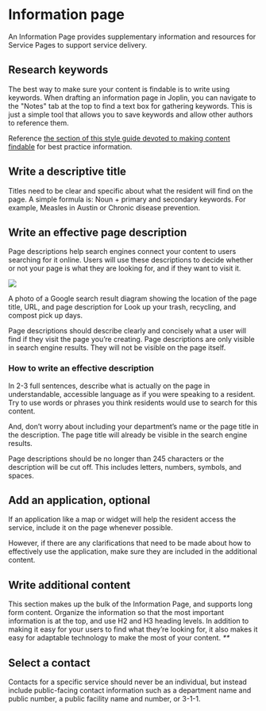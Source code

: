 # Information page

An Information Page provides supplementary information and resources for Service Pages to support service delivery.

## Research keywords

The best way to make sure your content is findable is to write using keywords. When drafting an information page in Joplin, you can navigate to the "Notes" tab at the top to find a text box for gathering keywords. This is just a simple tool that allows you to save keywords and allow other authors to reference them.  

Reference [the section of this style guide devoted to making content findable](https://app.gitbook.com/@cityofaustin/s/digital-style-guide/~/drafts/-MEY2fJmOy9M-2Ro-frs/focus-on-the-public-and-their-needs/make-your-content-findable) for best practice information.

## **Write a descriptive title**

Titles need to be clear and specific about what the resident will find on the page. A simple formula is: Noun + primary and secondary keywords. For example, Measles in Austin or Chronic disease prevention.

## **Write an effective page description**

Page descriptions help search engines connect your content to users searching for it online. Users will use these descriptions to decide whether or not your page is what they are looking for, and if they want to visit it.

![](https://lh5.googleusercontent.com/YKUlVL17X-MwvUJVwIfMEpwoJ7mWCB0IcjO4PdAQTPOpMUX1OtqQ91jYx83EZbLxCxMYkBIY7KXf1mPfVGLYrbbKaBRN-a87YGgtd1CT1Z0vYbSR1Gw3U4E4ywoMDSAH0QmQftdh)

A photo of a Google search result diagram showing the location of the page title, URL, and page description for Look up your trash, recycling, and compost pick up days.

Page descriptions should describe clearly and concisely what a user will find if they visit the page you’re creating. Page descriptions are only visible in search engine results. They will not be visible on the page itself.

### **How to write an effective description**

In 2-3 full sentences, describe what is actually on the page in understandable, accessible language as if you were speaking to a resident. Try to use words or phrases you think residents would use to search for this content.

And, don’t worry about including your department’s name or the page title in the description. The page title will already be visible in the search engine results.

Page descriptions should be no longer than 245 characters or the description will be cut off. This includes letters, numbers, symbols, and spaces.

## **Add an application, optional**

If an application like a map or widget will help the resident access the service, include it on the page whenever possible.

However, if there are any clarifications that need to be made about how to effectively use the application, make sure they are included in the additional content.

## **Write additional content**

This section makes up the bulk of the Information Page, and supports long form content. Organize the information so that the most important information is at the top, and use H2 and H3 heading levels. In addition to making it easy for your users to find what they’re looking for, it also makes it easy for adaptable technology to make the most of your content. _\*\*_

## **Select a contact**

Contacts for a specific service should never be an individual, but instead include public-facing contact information such as a department name and public number, a public facility name and number, or 3-1-1.

## 

